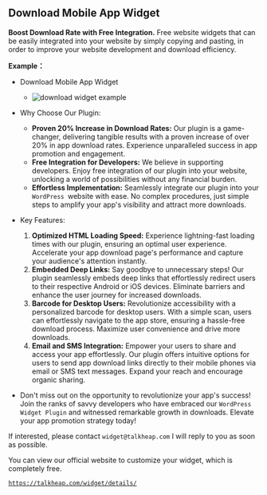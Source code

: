 ## Download Mobile App Widget

**Boost Download Rate with Free Integration.** Free website widgets that can be easily integrated into your website by simply copying and pasting, in order to improve your website development and download efficiency.

**Example：**

- Download Mobile App Widget

  - ![download widget example](https://github.com/autobizline-widget/custom_widget/blob/main/main/download_widget.png)

- Why Choose Our Plugin:
  - **Proven 20% Increase in Download Rates:** Our plugin is a game-changer, delivering tangible results with a proven increase of over 20% in app download rates. Experience unparalleled success in app promotion and engagement.
  - **Free Integration for Developers:** We believe in supporting developers. Enjoy free integration of our plugin into your website, unlocking a world of possibilities without any financial burden.
  - **Effortless Implementation:** Seamlessly integrate our plugin into your `WordPress `website with ease. No complex procedures, just simple steps to amplify your app's visibility and attract more downloads.
- Key Features:
  1. **Optimized HTML Loading Speed:** Experience lightning-fast loading times with our plugin, ensuring an optimal user experience. Accelerate your app download page's performance and capture your audience's attention instantly.
  2. **Embedded Deep Links:** Say goodbye to unnecessary steps! Our plugin seamlessly embeds deep links that effortlessly redirect users to their respective Android or iOS devices. Eliminate barriers and enhance the user journey for increased downloads.
  3. **Barcode for Desktop Users:** Revolutionize accessibility with a personalized barcode for desktop users. With a simple scan, users can effortlessly navigate to the app store, ensuring a hassle-free download process. Maximize user convenience and drive more downloads.
  4. **Email and SMS Integration:** Empower your users to share and access your app effortlessly. Our plugin offers intuitive options for users to send app download links directly to their mobile phones via email or SMS text messages. Expand your reach and encourage organic sharing.
- Don't miss out on the opportunity to revolutionize your app's success! Join the ranks of savvy developers who have embraced our `WordPress Widget Plugin` and witnessed remarkable growth in downloads. Elevate your app promotion strategy today!

If interested, please contact `widget@talkheap.com` I will reply to you as soon as possible.

You can view our official website to customize your widget, which is completely free.

<a href="https://talkheap.com/widget/details/">`https://talkheap.com/widget/details/`</a>
